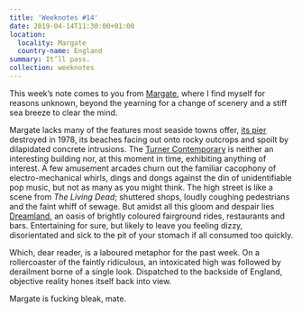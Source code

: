 ```yaml
---
title: 'Weeknotes #14'
date: 2019-04-14T11:30:00+01:00
location:
  locality: Margate
  country-name: England
summary: It’ll pass.
collection: weeknotes
---
```

This week’s note comes to you from [Margate][1], where I find myself for reasons unknown, beyond the yearning for a change of scenery and a stiff sea breeze to clear the mind.

Margate lacks many of the features most seaside towns offer, [its pier][2] destroyed in 1978, its beaches facing out onto rocky outcrops and spoilt by dilapidated concrete intrusions. The [Turner Contemporary][3] is neither an interesting building nor, at this moment in time, exhibiting anything of interest. A few amusement arcades churn out the familiar cacophony of electro-mechanical whirls, dings and dongs against the din of unidentifiable pop music, but not as many as you might think. The high street is like a scene from <cite>The Living Dead</cite>; shuttered shops, loudly coughing pedestrians and the faint whiff of sewage. But amidst all this gloom and despair lies [Dreamland][4], an oasis of brightly coloured fairground rides, restaurants and bars. Entertaining for sure, but likely to leave you feeling dizzy, disorientated and sick to the pit of your stomach if all consumed too quickly.

Which, dear reader, is a laboured metaphor for the past week. On a rollercoaster of the faintly ridiculous, an intoxicated high was followed by derailment borne of a single look. Dispatched to the backside of England, objective reality hones itself back into view.

Margate is fucking bleak, mate.

[1]: https://en.wikipedia.org/wiki/Margate
[2]: https://piers.org.uk/pier/margate-jetty/
[3]: https://turnercontemporary.org
[4]: https://en.wikipedia.org/wiki/Dreamland_Margate
